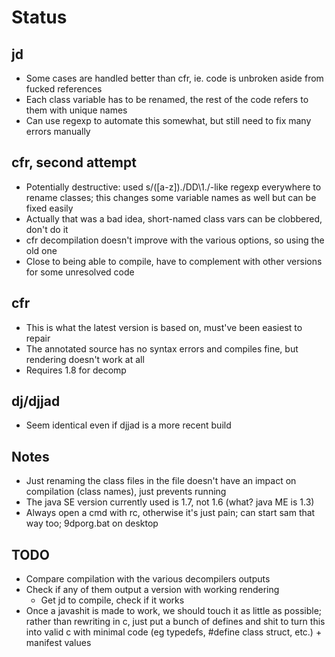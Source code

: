 # Status

## jd
- Some cases are handled better than cfr,
ie. code is unbroken aside from fucked references
- Each class variable has to be renamed,
the rest of the code refers to them with unique names
- Can use regexp to automate this somewhat,
but still need to fix many errors manually


## cfr, second attempt
- Potentially destructive: used s/([a-z])\./DD\1./-like regexp everywhere
to rename classes;
this changes some variable names as well but can be fixed easily
- Actually that was a bad idea,
short-named class vars can be clobbered,
don't do it
- cfr decompilation doesn't improve with the various options,
so using the old one
- Close to being able to compile,
have to complement with other versions for some unresolved code


## cfr
- This is what the latest version is based on,
must've been easiest to repair
- The annotated source has no syntax errors and compiles fine,
but rendering doesn't work at all
- Requires 1.8 for decomp


## dj/djjad
- Seem identical even if djjad is a more recent build


## Notes
- Just renaming the class files in the file
doesn't have an impact on compilation (class names),
just prevents running
- The java SE version currently used is 1.7, not 1.6
(what? java ME is 1.3)
- Always open a cmd with rc,
otherwise it's just pain;
can start sam that way too;
9dporg.bat on desktop


## TODO
- Compare compilation with the various decompilers outputs
- Check if any of them output a version with working rendering
	* Get jd to compile, check if it works
- Once a javashit is made to work,
we should touch it as little as possible;
rather than rewriting in c,
just put a bunch of defines and shit to turn this into valid c with minimal code
(eg typedefs, #define class struct, etc.) + manifest values
